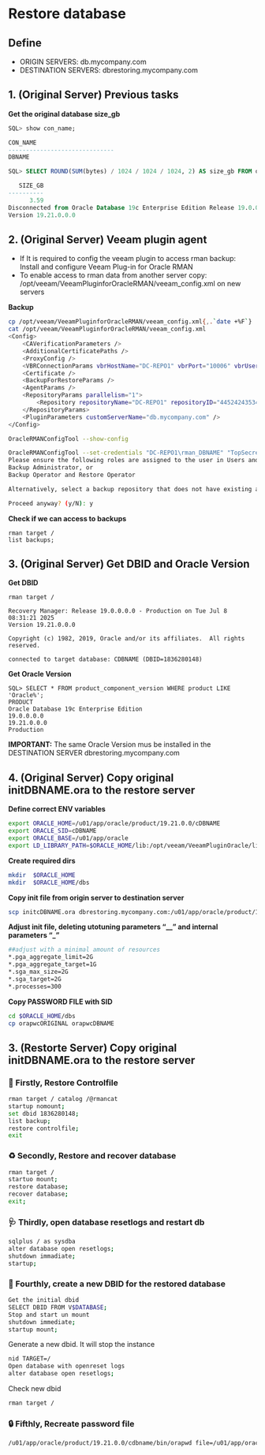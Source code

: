# Restore database

## Define 

* ORIGIN SERVERS: db.mycompany.com
* DESTINATION SERVERS: dbrestoring.mycompany.com


## 1. (Original Server) Previous tasks

**Get the original database size_gb**

````sql
SQL> show con_name;

CON_NAME
------------------------------
DBNAME

SQL> SELECT ROUND(SUM(bytes) / 1024 / 1024 / 1024, 2) AS size_gb FROM dba_data_files;

   SIZE_GB
----------
      3.59
Disconnected from Oracle Database 19c Enterprise Edition Release 19.0.0.0.0 - Production
Version 19.21.0.0.0
````


## 2. (Original Server) Veeam plugin agent

* If It is required to config the veeam plugin to access rman backup: Install and configure Veeam Plug-in for Oracle RMAN 
* To enable access to rman data from another server  copy: /opt/veeam/VeeamPluginforOracleRMAN/veeam_config.xml on new servers  

**Backup**
````bash 
cp /opt/veeam/VeeamPluginforOracleRMAN/veeam_config.xml{,.`date +%F`}
cat /opt/veeam/VeeamPluginforOracleRMAN/veeam_config.xml
<Config>
    <CAVerificationParameters />
    <AdditionalCertificatePaths />
    <ProxyConfig />
    <VBRConnectionParams vbrHostName="DC-REPO1" vbrPort="10006" vbrUser="rman_DBNAME" vbrDomain="" vbrPassword="TopSecretPasswd==" />
    <Certificate />
    <BackupForRestoreParams />
    <AgentParams />
    <RepositoryParams parallelism="1">
        <Repository repositoryName="DC-REPO1" repositoryID="445242435346y54624245245" />
    </RepositoryParams>
    <PluginParameters customServerName="db.mycompany.com" />
</Config>

OracleRMANConfigTool --show-config

OracleRMANConfigTool --set-credentials "DC-REPO1\rman_DBNAME" "TopSecretPasswd"
Please ensure the following roles are assigned to the user in Users and Roles settings on the backup server:
Backup Administrator, or
Backup Operator and Restore Operator

Alternatively, select a backup repository that does not have existing application backups created from this server under another user account.

Proceed anyway? (y/N): y
````
**Check if we can access to backups**
````rman
rman target / 
list backups;
````

## 3. (Original Server) Get DBID and Oracle Version


**Get DBID**
````
rman target /

Recovery Manager: Release 19.0.0.0.0 - Production on Tue Jul 8 08:31:21 2025
Version 19.21.0.0.0

Copyright (c) 1982, 2019, Oracle and/or its affiliates.  All rights reserved.

connected to target database: CDBNAME (DBID=1836280148)
````

**Get Oracle Version**

````
SQL> SELECT * FROM product_component_version WHERE product LIKE 'Oracle%';
PRODUCT
Oracle Database 19c Enterprise Edition
19.0.0.0.0
19.21.0.0.0
Production
````

**IMPORTANT:** The same Oracle Version mus be installed in the DESTINATION SERVER dbrestoring.mycompany.com


## 4. (Original Server) Copy original initDBNAME.ora to the restore server

**Define correct ENV variables**
````bash
export ORACLE_HOME=/u01/app/oracle/product/19.21.0.0/cDBNAME
export ORACLE_SID=cDBNAME
export ORACLE_BASE=/u01/app/oracle
export LD_LIBRARY_PATH=$ORACLE_HOME/lib:/opt/veeam/VeeamPluginOracle/lib:$LD_LIBRARY_PATH
````

**Create required dirs**
````bash
mkdir  $ORACLE_HOME
mkdir  $ORACLE_HOME/dbs
````

**Copy init file from origin server to destination server**
````bash
scp initcDBNAME.ora dbrestoring.mycompany.com:/u01/app/oracle/product/19.21.0.0/cDBNAME/dbs/initcDBNAME.ora
````

**Adjust init file, deleting utotuning parameters “__” and internal parameters “_”**

````bash
##adjust with a minimal amount of resources
*.pga_aggregate_limit=2G
*.pga_aggregate_target=1G
*.sga_max_size=2G
*.sga_target=2G
*.processes=300
````


**Copy PASSWORD FILE with SID**
````bash
cd $ORACLE_HOME/dbs
cp orapwcORIGINAL orapwcDBNAME
````


## 3. (Restorte Server) Copy original initDBNAME.ora to the restore server

### 🔧 Firstly, Restore Controlfile
````bash
rman target / catalog /@rmancat
startup nomount;
set dbid 1836280148;  
list backup;
restore controlfile;
exit
````

### ♻️  Secondly, Restore and recover database
````bash
rman target /
startuo mount;
restore database;
recover database;
exit;
````

### 🩺 Thirdly, open database resetlogs and restart db
````bash
sqlplus / as sysdba
alter database open resetlogs;
shutdown immadiate;
startup;
````
### 🚀 Fourthly, create a new DBID for the restored database
````bash
Get the initial dbid
SELECT DBID FROM V$DATABASE;
Stop and start un mount
shutdown immediate;
startup mount;
````
Generate a new dbid. It will stop the instance
````bash
nid TARGET=/
Open database with openreset logs
alter database open resetlogs;
````
Check new dbid
````bash
rman target /
````
### 🔒 Fifthly, Recreate password file
````bash
/u01/app/oracle/product/19.21.0.0/cdbname/bin/orapwd file=/u01/app/oracle/product/19.21.0.0/cdbname/dbs/orapwcdbname password=SYSPASSWD force=y
````

